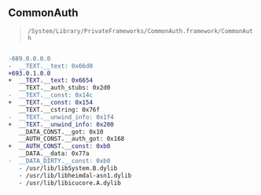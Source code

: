 ## CommonAuth

> `/System/Library/PrivateFrameworks/CommonAuth.framework/CommonAuth`

```diff

-689.0.0.0.0
-  __TEXT.__text: 0x66d0
+693.0.1.0.0
+  __TEXT.__text: 0x6654
   __TEXT.__auth_stubs: 0x2d0
-  __TEXT.__const: 0x14c
+  __TEXT.__const: 0x154
   __TEXT.__cstring: 0x76f
-  __TEXT.__unwind_info: 0x1f4
+  __TEXT.__unwind_info: 0x200
   __DATA_CONST.__got: 0x10
   __AUTH_CONST.__auth_got: 0x168
+  __AUTH_CONST.__const: 0xb0
   __DATA.__data: 0x77a
-  __DATA_DIRTY.__const: 0xb0
   - /usr/lib/libSystem.B.dylib
   - /usr/lib/libheimdal-asn1.dylib
   - /usr/lib/libicucore.A.dylib

```
